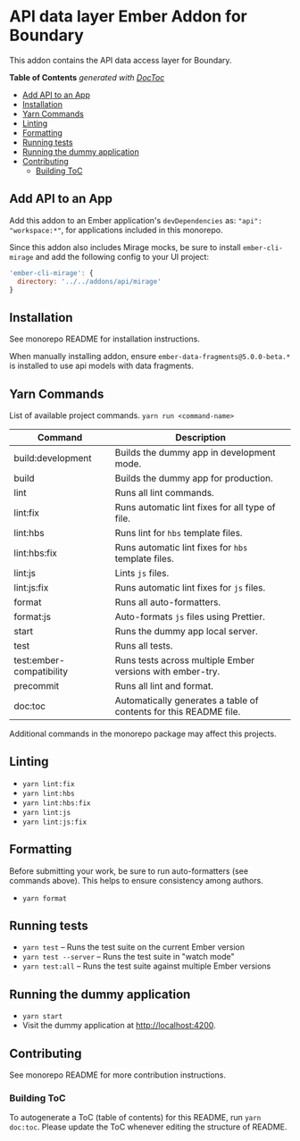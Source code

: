 # API data layer Ember Addon for Boundary

This addon contains the API data access layer for Boundary.

<!-- START doctoc generated TOC please keep comment here to allow auto update -->
<!-- DON'T EDIT THIS SECTION, INSTEAD RE-RUN doctoc TO UPDATE -->
**Table of Contents**  *generated with [DocToc](https://github.com/thlorenz/doctoc)*

- [Add API to an App](#add-api-to-an-app)
- [Installation](#installation)
- [Yarn Commands](#yarn-commands)
- [Linting](#linting)
- [Formatting](#formatting)
- [Running tests](#running-tests)
- [Running the dummy application](#running-the-dummy-application)
- [Contributing](#contributing)
  - [Building ToC](#building-toc)

<!-- END doctoc generated TOC please keep comment here to allow auto update -->

## Add API to an App

Add this addon to an Ember application's `devDependencies` as:
`"api": "workspace:*"`, for applications included in this monorepo.

Since this addon also includes Mirage mocks, be sure to install
`ember-cli-mirage` and add the following config to your UI project:

```js
'ember-cli-mirage': {
  directory: '../../addons/api/mirage'
}
```

## Installation

See monorepo README for installation instructions.

When manually installing addon, ensure `ember-data-fragments@5.0.0-beta.*` is installed to use api models with data fragments.

## Yarn Commands

List of available project commands.  `yarn run <command-name>`

| Command | Description |
| ------- | ----------- |
| build:development | Builds the dummy app in development mode. |
| build | Builds the dummy app for production. |
| lint | Runs all lint commands. |
| lint:fix | Runs automatic lint fixes for all type of file. |
| lint:hbs | Runs lint for `hbs` template files. |
| lint:hbs:fix | Runs automatic lint fixes for `hbs` template files. |
| lint:js | Lints `js` files. |
| lint:js:fix | Runs automatic lint fixes for `js` files. |
| format | Runs all auto-formatters. |
| format:js | Auto-formats `js` files using Prettier. |
| start | Runs the dummy app local server. |
| test | Runs all tests. |
| test:ember-compatibility | Runs tests across multiple Ember versions with ember-try. |
| precommit | Runs all lint and format. |
| doc:toc | Automatically generates a table of contents for this README file. |

Additional commands in the monorepo package may affect this projects.

## Linting

* `yarn lint:fix`
* `yarn lint:hbs`
* `yarn lint:hbs:fix`
* `yarn lint:js`
* `yarn lint:js:fix`

## Formatting

Before submitting your work, be sure to run auto-formatters
(see commands above).  This helps to ensure consistency among authors.

* `yarn format`

## Running tests

* `yarn test` – Runs the test suite on the current Ember version
* `yarn test --server` – Runs the test suite in "watch mode"
* `yarn test:all` – Runs the test suite against multiple Ember versions

## Running the dummy application

* `yarn start`
* Visit the dummy application at [http://localhost:4200](http://localhost:4200).

## Contributing

See monorepo README for more contribution instructions.

### Building ToC

To autogenerate a ToC (table of contents) for this README,
run `yarn doc:toc`.  Please update the ToC whenever editing the structure
of README.
